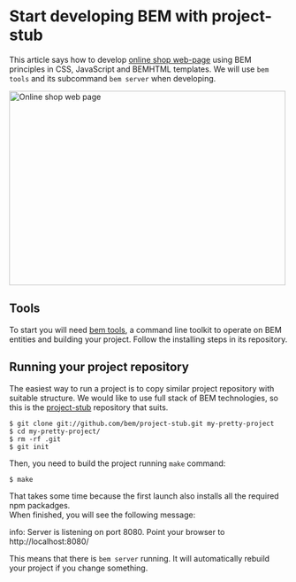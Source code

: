 # Start developing BEM with project-stub

This article says how to develop [online shop
web-page](http://toivonen.github.com/online-shop-dummy/desktop.bundles/index/index.html)
using BEM principles in CSS, JavaScript and BEMHTML templates. We will use `bem
tools` and its subcommand `bem server` when developing.

<img
src="http://img-fotki.yandex.ru/get/6505/14441195.26/0_6f0b2_557ef428_L.jpg"
width="500" height="351" title="Online shop web page" alt="Online shop web page"
border="0"/>

## Tools
To start you will need [bem tools](https://github.com/bem/bem-tools), a command line
toolkit to operate on BEM entities and building your project. Follow the
installing steps in its repository.

## Running your project repository
The easiest way to run a project is to copy similar project repository with
suitable structure. We would like to use full stack of BEM technologies, so this
is the [project-stub](https://github.com/bem/project-stub) repository that
suits.

    $ git clone git://github.com/bem/project-stub.git my-pretty-project
    $ cd my-pretty-project/
    $ rm -rf .git
    $ git init

Then, you need to build the project running `make` command:

    $ make

That takes some time because the first launch also installs all the required npm
packadges.<br/>
When finished, you will see the following message:

   info: Server is listening on port 8080. Point your browser to http://localhost:8080/

This means that there is `bem server` running. It will automatically rebuild your
project if you change something.
